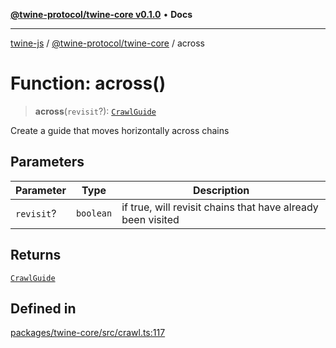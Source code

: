 [**@twine-protocol/twine-core v0.1.0**](../index.md) • **Docs**

***

[twine-js](../../../index.md) / [@twine-protocol/twine-core](../index.md) / across

# Function: across()

> **across**(`revisit`?): [`CrawlGuide`](../type-aliases/CrawlGuide.md)

Create a guide that moves horizontally across chains

## Parameters

| Parameter | Type | Description |
| ------ | ------ | ------ |
| `revisit`? | `boolean` | if true, will revisit chains that have already been visited |

## Returns

[`CrawlGuide`](../type-aliases/CrawlGuide.md)

## Defined in

[packages/twine-core/src/crawl.ts:117](https://github.com/twine-protocol/twine-js/blob/3800995f9c83f4f5711bcf3062ea754a1e4448ce/packages/twine-core/src/crawl.ts#L117)
